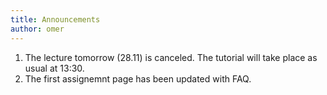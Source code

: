 ```yaml
---
title: Announcements
author: omer
---
```


1. The lecture tomorrow (28.11) is canceled. The tutorial will take place as usual at 13:30.
2. The first assignemnt page has been updated with FAQ.
